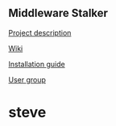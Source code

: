 ## Middleware Stalker

[Project description](http://www.infomir.eu/eng/products/free-middleware-stalker/)

[Wiki](http://wiki.iptv.infomir.com.ua/doku.php/en:stalker:start)

[Installation guide](http://wiki.iptv.infomir.com.ua/doku.php/en:stalker:install_and_configure)

[User group](https://groups.google.com/forum/#!forum/stalker-middleware)
# steve
